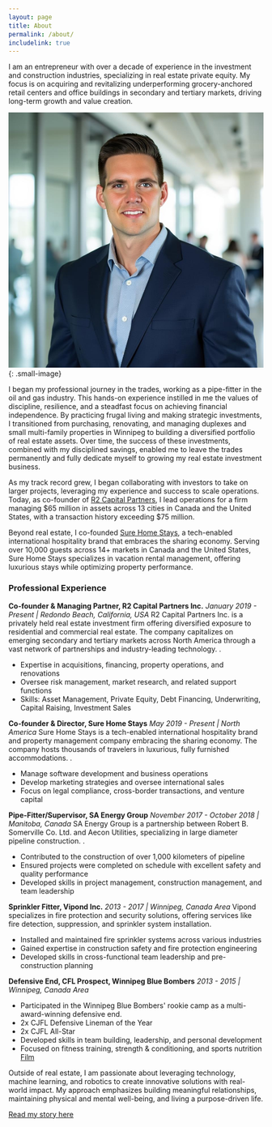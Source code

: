 ```yaml
---
layout: page
title: About
permalink: /about/
includelink: true
---
```

I am an entrepreneur with over a decade of experience in the investment and construction industries, specializing in real estate private equity. My focus is on acquiring and revitalizing underperforming grocery-anchored retail centers and office buildings in secondary and tertiary markets, driving long-term growth and value creation.

![Alt text](/assets/images/29.jpeg){: .small-image}

I began my professional journey in the trades, working as a pipe-fitter in the oil and gas industry. This hands-on experience instilled in me the values of discipline, resilience, and a steadfast focus on achieving financial independence. By practicing frugal living and making strategic investments, I transitioned from purchasing, renovating, and managing duplexes and small multi-family properties in Winnipeg to building a diversified portfolio of real estate assets. Over time, the success of these investments, combined with my disciplined savings, enabled me to leave the trades permanently and fully dedicate myself to growing my real estate investment business.

As my track record grew, I began collaborating with investors to take on larger projects, leveraging my experience and success to scale operations. Today, as co-founder of [R2 Capital Partners](https://www.r2capital.ca), I lead operations for a firm managing $65 million in assets across 13 cities in Canada and the United States, with a transaction history exceeding $75 million.

Beyond real estate, I co-founded [Sure Home Stays](https://www.surehomestays.com), a tech-enabled international hospitality brand that embraces the sharing economy. Serving over 10,000 guests across 14+ markets in Canada and the United States, Sure Home Stays specializes in vacation rental management, offering luxurious stays while optimizing property performance.

### Professional Experience

**Co-founder & Managing Partner, R2 Capital Partners Inc.**
*January 2019 - Present | Redondo Beach, California, USA*
R2 Capital Partners Inc. is a privately held real estate investment firm offering diversified exposure to residential and commercial real estate. The company capitalizes on emerging secondary and tertiary markets across North America through a vast network of partnerships and industry-leading technology.
.
- Expertise in acquisitions, financing, property operations, and renovations
- Oversee risk management, market research, and related support functions
- Skills: Asset Management, Private Equity, Debt Financing, Underwriting, Capital Raising, Investment Sales

**Co-founder & Director, Sure Home Stays**
*May 2019 - Present | North America*
Sure Home Stays is a tech-enabled international hospitality brand and property management company embracing the sharing economy. The company hosts thousands of travelers in luxurious, fully furnished accommodations.
.
- Manage software development and business operations
- Develop marketing strategies and oversee international sales
- Focus on legal compliance, cross-border transactions, and venture capital

**Pipe-Fitter/Supervisor, SA Energy Group**
*November 2017 - October 2018 | Manitoba, Canada*
SA Energy Group is a partnership between Robert B. Somerville Co. Ltd. and Aecon Utilities, specializing in large diameter pipeline construction.
.
- Contributed to the construction of over 1,000 kilometers of pipeline
- Ensured projects were completed on schedule with excellent safety and quality performance
- Developed skills in project management, construction management, and team leadership

**Sprinkler Fitter, Vipond Inc.**
*2013 - 2017 | Winnipeg, Canada Area*
Vipond specializes in fire protection and security solutions, offering services like fire detection, suppression, and sprinkler system installation.
- Installed and maintained fire sprinkler systems across various industries
- Gained expertise in construction safety and fire protection engineering
- Developed skills in cross-functional team leadership and pre-construction planning

**Defensive End, CFL Prospect, Winnipeg Blue Bombers**
*2013 - 2015 | Winnipeg, Canada Area*
- Participated in the Winnipeg Blue Bombers' rookie camp as a multi-award-winning defensive end.
- 2x CJFL Defensive Lineman of the Year
- 2x CJFL All-Star
- Developed skills in team building, leadership, and personal development
- Focused on fitness training, strength & conditioning, and sports nutrition
   [Film](https://www.youtube.com/watch?v=fR_QwC9yalg)


Outside of real estate, I am passionate about leveraging technology, machine learning, and robotics to create innovative solutions with real-world impact. My approach emphasizes building meaningful relationships, maintaining physical and mental well-being, and living a purpose-driven life.  

[Read my story here](/my-story/)
